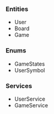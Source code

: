 ### Entities
* User
* Board
* Game
  
### Enums
* GameStates
* UserSymbol

### Services
* UserService
* GameService
